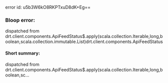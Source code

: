 error id: u5b3W6kO8RKPTxuD8dK+Eg==
### Bloop error:

dispatched from drt.client.components.ApiFeedStatus$.apply(scala.collection.Iterable,long,boolean,scala.collection.immutable.List)drt.client.components.ApiFeedStatus
#### Short summary: 

dispatched from drt.client.components.ApiFeedStatus$.apply(scala.collection.Iterable,long,boolean,sc...